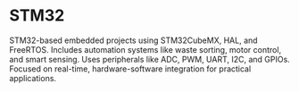 # STM32
STM32-based embedded projects using STM32CubeMX, HAL, and FreeRTOS. Includes automation systems like waste sorting, motor control, and smart sensing. Uses peripherals like ADC, PWM, UART, I2C, and GPIOs. Focused on real-time, hardware-software integration for practical applications.
